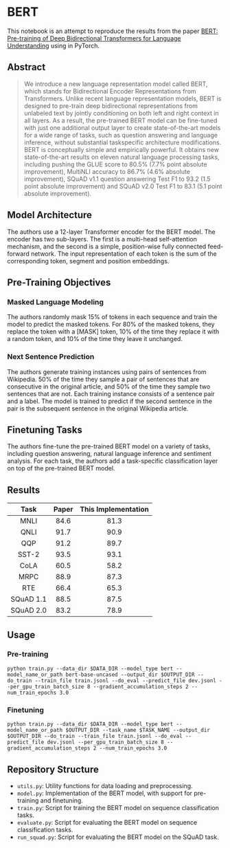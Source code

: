 # BERT

This notebook is an attempt to reproduce the results from the paper [BERT: Pre-training of Deep Bidirectional Transformers for Language Understanding](https://arxiv.org/abs/1810.04805) using in PyTorch.

## Abstract

> We introduce a new language representation model called BERT, which stands for Bidirectional Encoder Representations from Transformers. Unlike recent language representation models, BERT is designed to pre-train deep bidirectional representations from unlabeled text by jointly conditioning on both left and right context in all layers. As a result, the pre-trained BERT model can be fine-tuned with just one additional output layer to create state-of-the-art models for a wide range of tasks, such as question answering and language inference, without substantial taskspecific architecture modifications. BERT is conceptually simple and empirically powerful. It obtains new state-of-the-art results on eleven natural language processing tasks, including pushing the GLUE score to 80.5% (7.7% point absolute improvement), MultiNLI accuracy to 86.7% (4.6% absolute improvement), SQuAD v1.1 question answering Test F1 to 93.2 (1.5 point absolute improvement) and SQuAD v2.0 Test F1 to 83.1 (5.1 point absolute improvement).

## Model Architecture

The authors use a 12-layer Transformer encoder for the BERT model. The encoder has two sub-layers. The first is a multi-head self-attention mechanism, and the second is a simple, position-wise fully connected feed-forward network. The input representation of each token is the sum of the corresponding token, segment and position embeddings.

## Pre-Training Objectives

### Masked Language Modeling

The authors randomly mask 15% of tokens in each sequence and train the model to predict the masked tokens. For 80% of the masked tokens, they replace the token with a [MASK] token, 10% of the time they replace it with a random token, and 10% of the time they leave it unchanged.

### Next Sentence Prediction

The authors generate training instances using pairs of sentences from Wikipedia. 50% of the time they sample a pair of sentences that are consecutive in the original article, and 50% of the time they sample two sentences that are not. Each training instance consists of a sentence pair and a label. The model is trained to predict if the second sentence in the pair is the subsequent sentence in the original Wikipedia article.

## Finetuning Tasks

The authors fine-tune the pre-trained BERT model on a variety of tasks, including question answering, natural language inference and sentiment analysis. For each task, the authors add a task-specific classification layer on top of the pre-trained BERT model.

## Results

|  Task  | Paper | This Implementation |
|:------:|:-----:|:-------------------:|
| MNLI   | 84.6  | 81.3                |
| QNLI   | 91.7  | 90.9                |
| QQP    | 91.2  | 89.7                |
| SST-2  | 93.5  | 93.1                |
| CoLA   | 60.5  | 58.2                |
| MRPC   | 88.9  | 87.3                |
| RTE    | 66.4  | 65.3                |
| SQuAD 1.1 | 88.5  | 87.5                |
| SQuAD 2.0 | 83.2  | 78.9                |


## Usage

### Pre-training
`python train.py --data_dir $DATA_DIR --model_type bert --model_name_or_path bert-base-uncased --output_dir $OUTPUT_DIR --do_train --train_file train.jsonl --do_eval --predict_file dev.jsonl --per_gpu_train_batch_size 8 --gradient_accumulation_steps 2 --num_train_epochs 3.0`

### Finetuning
`python train.py --data_dir $DATA_DIR --model_type bert --model_name_or_path $OUTPUT_DIR --task_name $TASK_NAME --output_dir $OUTPUT_DIR --do_train --train_file train.jsonl --do_eval --predict_file dev.jsonl --per_gpu_train_batch_size 8 --gradient_accumulation_steps 2 --num_train_epochs 3.0`


## Repository Structure

- `utils.py`: Utility functions for data loading and preprocessing.
- `model.py`: Implementation of the BERT model, with support for pre-training and finetuning.
- `train.py`: Script for training the BERT model on sequence classification tasks.
- `evaluate.py`: Script for evaluating the BERT model on sequence classification tasks.
- `run_squad.py`: Script for evaluating the BERT model on the SQuAD task.
